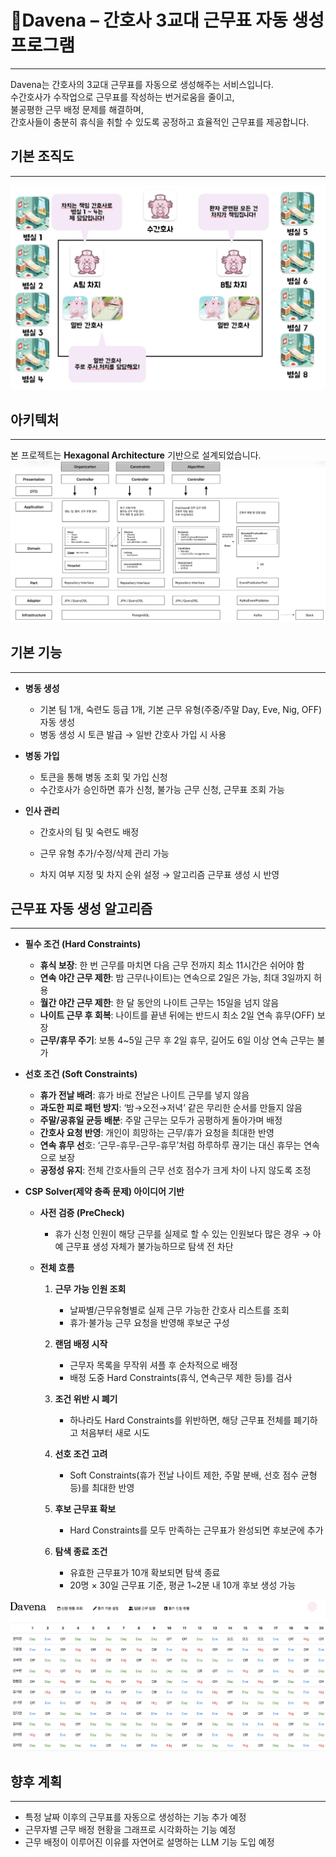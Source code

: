 
# 💉Davena – 간호사 3교대 근무표 자동 생성 프로그램<br/>

----
Davena는 간호사의 3교대 근무표를 자동으로 생성해주는 서비스입니다.<br/>
수간호사가 수작업으로 근무표를 작성하는 번거로움을 줄이고, <br/>
불공평한 근무 배정 문제를 해결하며, <br/>
간호사들이 충분히 휴식을 취할 수 있도록 공정하고 효율적인 근무표를 제공합니다.<br/>

## 기본 조직도

----
![간호사 조직도](src/main/resources/images/30.jpg)

## 아키텍처

----
본 프로젝트는 **Hexagonal Architecture** 기반으로 설계되었습니다.
![아키텍처](src/main/resources/images/architecture.jpg)


## 기본 기능

----

- **병동 생성**

  - 기본 팀 1개, 숙련도 등급 1개, 기본 근무 유형(주중/주말 Day, Eve, Nig, OFF) 자동 생성
  - 병동 생성 시 토큰 발급 → 일반 간호사 가입 시 사용


- **병동 가입**
  - 토큰을 통해 병동 조회 및 가입 신청
  - 수간호사가 승인하면 휴가 신청, 불가능 근무 신청, 근무표 조회 가능



- **인사 관리**

  - 간호사의 팀 및 숙련도 배정
  - 근무 유형 추가/수정/삭제 관리 가능

  - 차지 여부 지정 및 차지 순위 설정 → 알고리즘 근무표 생성 시 반영

## 근무표 자동 생성 알고리즘

-----

- **필수 조건 (Hard Constraints)**
    - **휴식 보장**: 한 번 근무를 마치면 다음 근무 전까지 최소 11시간은 쉬어야 함
    - **연속 야간 근무 제한**: 밤 근무(나이트)는 연속으로 2일은 가능, 최대 3일까지 허용
    - **월간 야간 근무 제한**: 한 달 동안의 나이트 근무는 15일을 넘지 않음
    - **나이트 근무 후 회복**: 나이트를 끝낸 뒤에는 반드시 최소 2일 연속 휴무(OFF) 보장
    - **근무/휴무 주기**: 보통 4~5일 근무 후 2일 휴무, 길어도 6일 이상 연속 근무는 불가


- **선호 조건 (Soft Constraints)**
    - **휴가 전날 배려**: 휴가 바로 전날은 나이트 근무를 넣지 않음
    - **과도한 피로 패턴 방지**: ‘밤→오전→저녁’ 같은 무리한 순서를 만들지 않음
    - **주말/공휴일 균등 배분**: 주말 근무는 모두가 공평하게 돌아가며 배정
    - **간호사 요청 반영**: 개인이 희망하는 근무/휴가 요청을 최대한 반영
    - **연속 휴무 선**호: ‘근무-휴무-근무-휴무’처럼 하루하루 끊기는 대신 휴무는 연속으로 보장
    - **공정성 유지**: 전체 간호사들의 근무 선호 점수가 크게 차이 나지 않도록 조정


- **CSP Solver(제약 충족 문제) 아이디어 기반**
    - **사전 검증 (PreCheck)**
        - 휴가 신청 인원이 해당 근무를 실제로 할 수 있는 인원보다 많은 경우 → 아예 근무표 생성 자체가 불가능하므로 탐색 전 차단

  - **전체 흐름**
    1. **근무 가능 인원 조회**
        - 날짜별/근무유형별로 실제 근무 가능한 간호사 리스트를 조회
        - 휴가·불가능 근무 요청을 반영해 후보군 구성

    2. **랜덤 배정 시작**
        - 근무자 목록을 무작위 셔플 후 순차적으로 배정
        - 배정 도중 Hard Constraints(휴식, 연속근무 제한 등)를 검사

    3. **조건 위반 시 폐기**
        - 하나라도 Hard Constraints를 위반하면, 해당 근무표 전체를 폐기하고 처음부터 새로 시도

    4. **선호 조건 고려**
        - Soft Constraints(휴가 전날 나이트 제한, 주말 분배, 선호 점수 균형 등)를 최대한 반영

    5. **후보 근무표 확보**
        - Hard Constraints를 모두 만족하는 근무표가 완성되면 후보군에 추가

    6. **탐색 종료 조건**
        - 유효한 근무표가 10개 확보되면 탐색 종료
        - 20명 × 30일 근무표 기준, 평균 1~2분 내 10개 후보 생성 가능  

![간호사 조직도](src/main/resources/images/31.jpg)

## 향후 계획

-----

- 특정 날짜 이후의 근무표를 자동으로 생성하는 기능 추가 예정
- 근무자별 근무 배정 현황을 그래프로 시각화하는 기능 예정
- 근무 배정이 이루어진 이유를 자연어로 설명하는 LLM 기능 도입 예정



